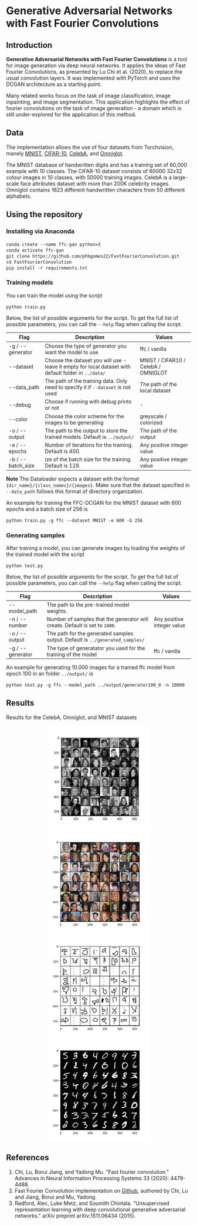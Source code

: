 # Generative Adversarial Networks with Fast Fourier Convolutions
 
 
## Introduction
 
**Generative Adversarial Networks with Fast Fourier Convolutions** is a tool for image generation via deep neural networks. It
applies the ideas of Fast Fourier Convolutions, as presented by Lu Chi et al. (2020), to replace the usual convolution layers. It was implemented with PyTorch and uses the DCGAN architecture as a starting point.
 
Many related works focus on the task of image classification, image inpainting, and image segmentation. This application highlights the effect of fourier convolutions on the task of image generation - a domain which is still under-explored for the application of this method.
 
 
## Data
 
The implementation allows the use of four datasets from Torchvision, manely [MNIST](http://yann.lecun.com/exdb/mnist/), [CIFAR-10](https://www.cs.toronto.edu/~kriz/cifar.html), [CelebA](https://mmlab.ie.cuhk.edu.hk/projects/CelebA.html), and [Omniglot](https://github.com/brendenlake/omniglot).
 
The MNIST database of handwritten digits and has a training set of 60,000 example with 10 classes. The CIFAR-10 dataset consists of 60000 32x32 colour images in 10 classes, with 50000 training images. CelebA is a large-scale face attributes dataset with more than 200K celebrity images. Omniglot contains 1623 different handwritten characters from 50 different alphabets.
 
## Using the repository
 
### Installing via Anaconda
 
```
conda create --name ffc-gan python=3
conda activate ffc-gan
git clone https://github.com/phbgomes22/FastFourierConvolution.git
cd FastFourierConvolution
pip install -r requirements.txt
```
 
### Training models
 
You can train the model using the script
 
```
python train.py
```
 
Below, the list of possible arguments for the script. To get the full list of possible parameters, you can call the `--help` flag when calling the script.
 
 
| Flag | Description | Values |
| --- | --- | --- |
| -g / --generator | Choose the type of generator you want the model to use | ffc / vanilla |
| --dataset | Choose the dataset you will use - leave it empty for local dataset with default folder in `../data/` | MNIST / CIFAR10 / CelebA / OMNIGLOT |
| --data_path | The path of the training data. Only need to specify it if `--dataset` is not used | The path of the local dataset |
| --debug | Choose if running with debug prints or not | - |
| --color | Choose the color scheme for the images to be generating | greyscale / colorized |
| -o / --output | The path to the output to store the trained models. Default is `../output/` | The path of the output |
| -e / --epochs | Number of iterations for the training. Default is 400. | Any positive integer value |
| -b / --batch_size | ize of the batch size for the training. Default is 128. | Any positive integer value |
 
 **Note**
The Dataloader expects a dataset with the format `{dir_name}/{class_names}/{images}`. Make sure that the dataset specified in `--data_path` follows this format of directory organization. 


An example for training the FFC-DCGAN for the MNIST dataset with 600 epochs and a batch size of 256 is
 
```
python train.py -g ffc --dataset MNIST -e 600 -b 256
```
 
### Generating samples
 
After training a model, you can generate images by loading the weights of the trained model with the script
 
```
python test.py
```
 
Below, the list of possible arguments for the script. To get the full list of possible parameters, you can call the `--help` flag when calling the script.
 
| Flag | Description | Values |
| --- | --- | --- |
| --model_path | The path to the pre-trained model weights. |  |
| -n / --number | Number of samples that the generator will create. Default is set to `1000`. | Any positive integer value |
| -o / --output | The path for the generated samples output. Default is `../generated_samples/` | |
| -g / --generator | The type of generatator you used for the training of the model | ffc / vanilla |

 
An example for generating 10.000 images for a trained ffc model from epoch 100 in an folder `../output/` is
 
```
python test.py -g ffc --model_path ../output/generator100_0 -n 10000
```

## Results
 
Results for the CelebA, Omniglot, and MNIST datasets

<p align="center">
  <img src="images/celeba_example.jpeg" style="width:280px;"/>
  <img src="images/celeba_col_example.jpeg" style="width:280px;"/>
  <img src="images/omniglot_example.jpeg" style="width:280px;"/>
  <img src="images/mnist_example.jpeg" style="width:280px;"/>
</p>

 
## References
 
1. Chi, Lu, Borui Jiang, and Yadong Mu. "Fast fourier convolution." Advances in Neural Information Processing Systems 33 (2020): 4479-4488.
2. Fast Fourier Convolution implementation on [Github](https://github.com/pkumivision/FFC), authored by Chi, Lu and Jiang, Borui and Mu, Yadong.
3. Radford, Alec, Luke Metz, and Soumith Chintala. "Unsupervised representation learning with deep convolutional generative adversarial networks." arXiv preprint arXiv:1511.06434 (2015).


